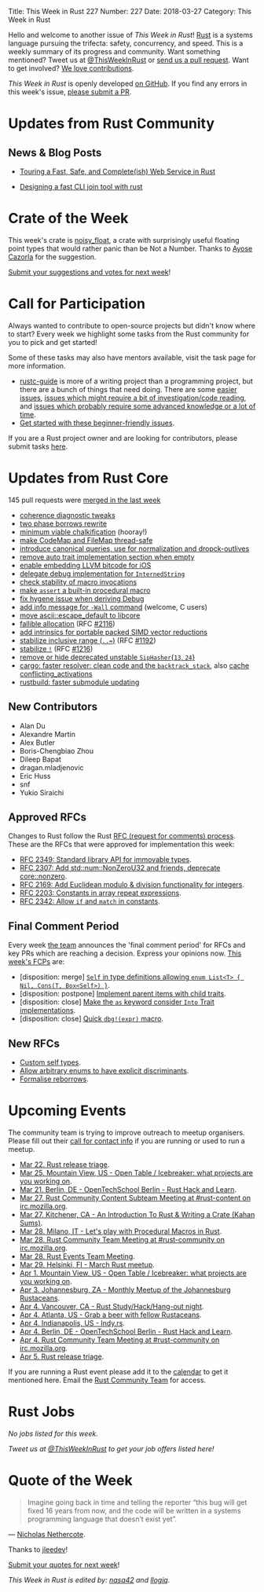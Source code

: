 Title: This Week in Rust 227
Number: 227
Date: 2018-03-27
Category: This Week in Rust

Hello and welcome to another issue of *This Week in Rust*!
[Rust](http://rust-lang.org) is a systems language pursuing the trifecta: safety, concurrency, and speed.
This is a weekly summary of its progress and community.
Want something mentioned? Tweet us at [@ThisWeekInRust](https://twitter.com/ThisWeekInRust) or [send us a pull request](https://github.com/cmr/this-week-in-rust).
Want to get involved? [We love contributions](https://github.com/rust-lang/rust/blob/master/CONTRIBUTING.md).

*This Week in Rust* is openly developed [on GitHub](https://github.com/cmr/this-week-in-rust).
If you find any errors in this week's issue, [please submit a PR](https://github.com/cmr/this-week-in-rust/pulls).

# Updates from Rust Community

## News & Blog Posts

* [Touring a Fast, Safe, and Complete(ish) Web Service in Rust](https://brandur.org/rust-web)

* [Designing a fast CLI join tool with rust](https://milancio42.github.io/blog/2018-03-22-rjoin/)

# Crate of the Week

This week's crate is [noisy_float](https://crates.io/crates/noisy_float), a crate with surprisingly useful floating point types that would rather panic than be Not a Number. Thanks to [Ayose Cazorla](https://users.rust-lang.org/u/ayosec) for the suggestion.

[Submit your suggestions and votes for next week][submit_crate]!

[submit_crate]: https://users.rust-lang.org/t/crate-of-the-week/2704

# Call for Participation

Always wanted to contribute to open-source projects but didn't know where to start?
Every week we highlight some tasks from the Rust community for you to pick and get started!

Some of these tasks may also have mentors available, visit the task page for more information.

* [rustc-guide](https://github.com/rust-lang-nursery/rustc-guide) is more of a writing project than a programming project, but there are a bunch of things that need doing. There are some [easier issues](https://github.com/rust-lang-nursery/rustc-guide/issues?q=is%3Aissue+is%3Aopen+label%3AEasy), [issues which might require a bit of investigation/code reading](https://github.com/rust-lang-nursery/rustc-guide/issues?q=is%3Aissue+is%3Aopen+label%3AMedium), and [issues which probably require some advanced knowledge or a lot of time](https://github.com/rust-lang-nursery/rustc-guide/issues?utf8=%E2%9C%93&q=is%3Aissue+is%3Aopen+label%3AHard).
* [Get started with these beginner-friendly issues](https://www.rustaceans.org/findwork/starters).

If you are a Rust project owner and are looking for contributors, please submit tasks [here][guidelines].

[guidelines]: https://users.rust-lang.org/t/twir-call-for-participation/4821

# Updates from Rust Core

145 pull requests were [merged in the last week][merged]

[merged]: https://github.com/search?q=is%3Apr+org%3Arust-lang+is%3Amerged+merged%3A2017-03-12..2018-03-19

* [coherence diagnostic tweaks](https://github.com/rust-lang/rust/pull/49037)
* [two phase borrows rewrite](https://github.com/rust-lang/rust/pull/48770)
* [minimum viable chalkification](https://github.com/rust-lang/rust/pull/48985) (hooray!)
* [make CodeMap and FileMap thread-safe](https://github.com/rust-lang/rust/pull/48904)
* [introduce canonical queries, use for normalization and dropck-outlives](https://github.com/rust-lang/rust/pull/48411)
* [remove auto trait implementation section when empty](https://github.com/rust-lang/rust/pull/48898)
* [enable embedding LLVM bitcode for iOS](https://github.com/rust-lang/rust/pull/48896)
* [delegate debug implementation for `InternedString`](https://github.com/rust-lang/cargo/pull/5184)
* [check stability of macro invocations](https://github.com/rust-lang/rust/pull/48524)
* [make `assert` a built-in procedural macro](https://github.com/rust-lang/rust/pull/48813)
* [fix hygene issue when deriving Debug](https://github.com/rust-lang/rust/pull/48934)
* [add info message for `-Wall` command](https://github.com/rust-lang/rust/pull/48765) (welcome, C users)
* [move ascii::escape_default to libcore](https://github.com/rust-lang/rust/pull/48735)
* [fallible allocation](https://github.com/rust-lang/rust/pull/48648) (RFC [#2116](https://rust-lang.github.io/rfcs/2116-alloc-me-maybe.html))
* [add intrinsics for portable packed SIMD vector reductions](https://github.com/rust-lang/rust/pull/48983)
* [stabilize inclusive range (`..=`)](https://github.com/rust-lang/rust/pull/47813) (RFC [#1192](https://rust-lang.github.io/rfcs/1192-inclusive-ranges.html))
* [stabilize `!`](https://github.com/rust-lang/rust/pull/47630) (RFC [#1216](https://rust-lang.github.io/rfcs/1216-bang-type.html))
* [remove or hide deprecated unstable `SipHasher`{`13`, `24`}](https://github.com/rust-lang/rust/pull/49108)
* [cargo: faster resolver: clean code and the `backtrack_stack`](https://github.com/rust-lang/cargo/pull/5187),
  also [cache conflicting_activations](https://github.com/rust-lang/cargo/pull/5168)
* [rustbuild: faster submodule updating](https://github.com/rust-lang/rust/pull/49057)

## New Contributors

* Alan Du
* Alexandre Martin
* Alex Butler
* Boris-Chengbiao Zhou
* Dileep Bapat
* dragan.mladjenovic
* Eric Huss
* snf
* Yukio Siraichi

## Approved RFCs

Changes to Rust follow the Rust [RFC (request for comments)
process](https://github.com/rust-lang/rfcs#rust-rfcs). These
are the RFCs that were approved for implementation this week:

* [RFC 2349: Standard library API for immovable types](https://github.com/rust-lang/rfcs/pull/2349).
* [RFC 2307: Add std::num::NonZeroU32 and friends, deprecate core::nonzero](https://github.com/rust-lang/rfcs/pull/2307).
* [RFC 2169: Add Euclidean modulo & division functionality for integers](https://github.com/rust-lang/rfcs/pull/2169).
* [RFC 2203: Constants in array repeat expressions](https://github.com/rust-lang/rfcs/pull/2203).
* [RFC 2342: Allow `if` and `match` in constants](https://github.com/rust-lang/rfcs/pull/2342).

## Final Comment Period

Every week [the team](https://www.rust-lang.org/team.html) announces the
'final comment period' for RFCs and key PRs which are reaching a
decision. Express your opinions now. [This week's FCPs][fcp] are:

[fcp]: https://github.com/rust-lang/rfcs/labels/final-comment-period

* [disposition: merge] [`Self` in type definitions allowing `enum List<T> { Nil, Cons(T, Box<Self>) }`](https://github.com/rust-lang/rfcs/pull/2300).
* [disposition: postpone] [Implement parent items with child traits](https://github.com/rust-lang/rfcs/pull/2303).
* [disposition: close] [Make the `as` keyword consider `Into` Trait implementations](https://github.com/rust-lang/rfcs/pull/2308).
* [disposition: close] [Quick `dbg!(expr)` macro](https://github.com/rust-lang/rfcs/pull/2173).

## New RFCs

* [Custom self types](https://github.com/rust-lang/rfcs/pull/2362).
* [Allow arbitrary enums to have explicit discriminants](https://github.com/rust-lang/rfcs/pull/2363).
* [Formalise reborrows](https://github.com/rust-lang/rfcs/pull/2364).

# Upcoming Events

The community team is trying to improve outreach to meetup organisers. Please fill out their [call for contact info](https://docs.google.com/forms/d/e/1FAIpQLSf52YXGhqBaHtCXtVna4iHYMK7IQaTqUW6V-ztsZC8C2TBInQ/viewform) if you are running or used to run a meetup.

* [Mar 22. Rust release triage](https://internals.rust-lang.org/t/release-cycle-triage-proposal/3544).
* [Mar 25. Mountain View, US - Open Table / Icebreaker: what projects are you working on](https://www.meetup.com/Rust-Dev-in-Mountain-View/events/glnfcpyxfbhc/).
* [Mar 21. Berlin, DE - OpenTechSchool Berlin - Rust Hack and Learn](https://www.meetup.com/opentechschool-berlin/events/247387953/).
* [Mar 27. Rust Community Content Subteam Meeting at #rust-content on irc.mozilla.org](irc://irc.mozilla.org/rust-content).
* [Mar 27. Kitchener, CA - An Introduction To Rust & Writing a Crate (Kahan Sums)](https://www.meetup.com/Rust-KW/events/247661794/).
* [Mar 28. Milano, IT - Let's play with Procedural Macros in Rust](https://www.meetup.com/rust-language-milano/events/248725926/).
* [Mar 28. Rust Community Team Meeting at #rust-community on irc.mozilla.org](irc://irc.mozilla.org/rust-community).
* [Mar 28. Rust Events Team Meeting](https://t.me/joinchat/EkKINhHCgZ9llzvPidOssA).
* [Mar 29. Helsinki, FI - March Rust meetup](https://www.meetup.com/Finland-Rust-Meetup/events/248805420/).
* [Apr  1. Mountain View, US - Open Table / Icebreaker: what projects are you working on](https://www.meetup.com/Rust-Dev-in-Mountain-View/events/glnfcpyxgbcb/).
* [Apr  3. Johannesburg, ZA - Monthly Meetup of the Johannesburg Rustaceans](https://www.meetup.com/Johannesburg-Rust-Meetup/events/cpblrnyxgbfb/).
* [Apr  4. Vancouver, CA - Rust Study/Hack/Hang-out night](https://www.meetup.com/Vancouver-Rust/events/ckwdlpyxgbgb/).
* [Apr  4. Atlanta, US - Grab a beer with fellow Rustaceans](https://www.meetup.com/Rust-ATL/events/rhvgrmyxgbgb/).
* [Apr  4. Indianapolis, US - Indy.rs](https://www.meetup.com/indyrs/events/cpvshpyxgbgb/).
* [Apr  4. Berlin, DE - OpenTechSchool Berlin - Rust Hack and Learn](https://www.meetup.com/opentechschool-berlin/events/247388074/).
* [Apr  4. Rust Community Team Meeting at #rust-community on irc.mozilla.org](irc://irc.mozilla.org/rust-community).
* [Apr  5. Rust release triage](https://internals.rust-lang.org/t/release-cycle-triage-proposal/3544).

If you are running a Rust event please add it to the [calendar] to get
it mentioned here. Email the [Rust Community Team][community] for access.

[calendar]: https://www.google.com/calendar/embed?src=apd9vmbc22egenmtu5l6c5jbfc%40group.calendar.google.com
[community]: mailto:community-team@rust-lang.org

# Rust Jobs

*No jobs listed for this week.*

*Tweet us at [@ThisWeekInRust](https://twitter.com/ThisWeekInRust) to get your job offers listed here!*

# Quote of the Week

> Imagine going back in time and telling the reporter “this bug will get fixed 16 years from now, and the code will be written in a systems programming language that doesn’t exist yet”.

— [Nicholas Nethercote](https://blog.mozilla.org/nnethercote/2018/03/09/a-new-preferences-parser-for-firefox/).

Thanks to [jleedev](https://users.rust-lang.org/t/twir-quote-of-the-week/328/501)!

[Submit your quotes for next week][submit]!

[submit]: http://users.rust-lang.org/t/twir-quote-of-the-week/328

*This Week in Rust is edited by: [nasa42](https://github.com/nasa42) and [llogiq](https://github.com/llogiq).*
